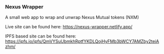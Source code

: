 ### Nexus Wrapper

A small web app to wrap and unwrap Nexus Mutual tokens (NXM)

Live site can be found here: https://nexus-wrapper.netlify.app/

IPFS based site can be found here: https://ipfs.io/ipfs/QmVYSuUbmkhRptfYKDLQojHyFMb3bWCY7AMZby2teiAzhm/
